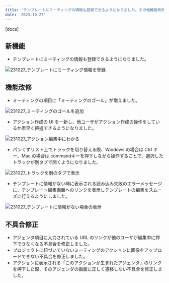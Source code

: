 ```yaml
---
title: 'テンプレートにミーティングの情報も登録できるようになりました。その他機能改修、不具合の修正を行いました。'
date: '2023.10.27'
---
```


[docs]

## 新機能

- テンプレートにミーティングの情報も登録できるようになりました。

![231027_テンプレートにミーティング情報を登録](https://github.com/uniba/super-good-meetings-portal/assets/92074639/ebcff752-bf24-4db3-a51d-4baa1c2553e7)

## 機能改修

- ミーティングの項目に「ミーティングのゴール」が増えました。

![231027_ミーティングのゴールを追加](https://github.com/uniba/super-good-meetings-portal/assets/92074639/896e1e86-047b-4cc5-8dfd-ae27febcc734)

- アクション作成の UI を一新し、他ユーザがアクション作成の操作をしているか素早く把握できるようになりました。

![231027_アクション編集中にわかる](https://github.com/uniba/super-good-meetings-portal/assets/92074639/7b108616-c111-40fb-b8b2-8ef06f93bd7c)

- パンくずリスト上でトラックを切り替える際、Windows の場合は Ctrl キー、Mac の場合は commandキーを押下しながら操作することで、選択したトラックが別タブで開くようになりました。

![231027_トラックを別のタブで表示](https://github.com/uniba/super-good-meetings-portal/assets/92074639/40ad99e6-3f66-41db-86ee-9e51878dc9a6)

- テンプレートに情報がない時に表示される読み込み失敗のエラーメッセージに、テンプレート編集画面へのリンクを表示しテンプレートの編集をスムーズに行えるようにしました。

![231027_テンプレートに情報がない場合の表示](https://github.com/uniba/super-good-meetings-portal/assets/92074639/246b1e18-a9ae-4bf7-9d0d-ff1ebc35f3aa)

## 不具合修正

- アジェンダ項目に入力されている URL のリンクが他のユーザが編集中に押下できなくなる不具合を修正しました。
- プロジェクトに紐づいていないミーティングのアクションに画像をアップロードできない不具合を修正しました。
- アクションに表示される「このアクションが生まれたアジェンダ」のリンクを押下した際、そのアジェンダの画面に正しく遷移しない不具合を修正しました。


